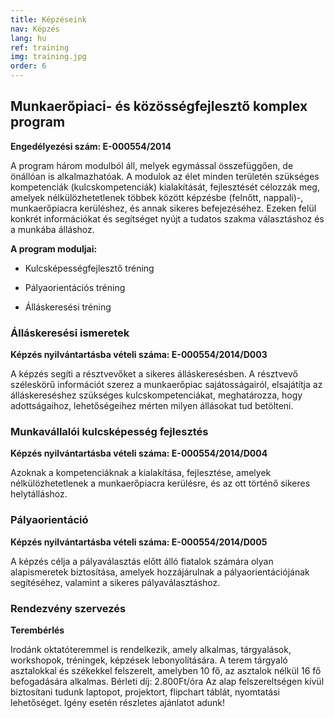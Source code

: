 ```yaml
---
title: Képzéseink
nav: Képzés
lang: hu
ref: training
img: training.jpg
order: 6
---
```


## __Munkaerőpiaci- és közösségfejlesztő komplex program__

__Engedélyezési szám: E-000554/2014__

A program három modulból áll, melyek egymással összefüggően, de önállóan is alkalmazhatóak.
A modulok az élet minden területén szükséges kompetenciák (kulcskompetenciák) kialakítását, fejlesztését célozzák meg, amelyek nélkülözhetetlenek többek között képzésbe (felnőtt, nappali)-, munkaerőpiacra kerüléshez, és annak sikeres befejezéséhez. Ezeken felül konkrét információkat és segítséget nyújt a tudatos szakma választáshoz és a munkába álláshoz.

__A program moduljai:__

- Kulcsképességfejlesztő tréning

- Pályaorientációs tréning

- Álláskeresési tréning

### __Álláskeresési ismeretek__

__Képzés nyilvántartásba vételi száma: E-000554/2014/D003__

A képzés segíti a résztvevőket a sikeres álláskeresésben. A résztvevő széleskörű információt szerez a munkaerőpiac sajátosságairól, elsajátítja az álláskereséshez szükséges kulcskompetenciákat, meghatározza, hogy adottságaihoz, lehetőségeihez mérten milyen állásokat tud betölteni.

### __Munkavállalói kulcsképesség fejlesztés__

__Képzés nyilvántartásba vételi száma: E-000554/2014/D004__

Azoknak a kompetenciáknak a kialakítása, fejlesztése, amelyek nélkülözhetetlenek a munkaerőpiacra kerülésre, és az ott történő sikeres helytálláshoz.

### __Pályaorientáció__

__Képzés nyilvántartásba vételi száma: E-000554/2014/D005__

A képzés célja a pályaválasztás előtt álló fiatalok számára olyan alapismeretek biztosítása, amelyek hozzájárulnak a pályaorientációjának segítéséhez, valamint a sikeres pályaválasztáshoz.

### __Rendezvény szervezés__

__Terembérlés__

Irodánk oktatóteremmel is rendelkezik, amely alkalmas, tárgyalások, workshopok, tréningek, képzések lebonyolítására. A terem tárgyaló asztalokkal és székekkel felszerelt, amelyben 10 fő, az asztalok nélkül 16 fő befogadására alkalmas.
Bérleti díj:  2.800Ft/óra
Az alap felszereltségen kívül biztosítani tudunk laptopot, projektort, flipchart táblát, nyomtatási lehetőséget. Igény esetén részletes ajánlatot adunk!
